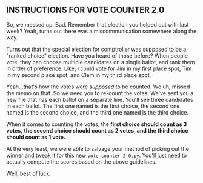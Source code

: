 ## INSTRUCTIONS FOR VOTE COUNTER 2.0

So, we messed up. Bad.
Remember that election you helped out with last week?
Yeah, turns out there was a miscommunication somewhere along the way.

Turns out that the special election for comptroller was supposed to be a "ranked choice" election.
Have you heard of those before?
When people vote, they can choose multiple candidates on a single ballot, and rank them in order of preference.
Like, I could vote for Jim in my first place spot, Tim in my second place spot, and Clem in my third place spot.

Yeah...that's how the votes were *supposed* to be counted. We uh, missed the memo on that.
So we need you to re-count the votes. We've sent you a new file that has each ballot on a separate line.
You'll see three candidates in each ballot. The first one named is the first choice,
the second one named is the second choice, and the third one named is the third choice.

When it comes to counting the votes, the **first choice should count as 3 votes,**
**the second choice should count as 2 votes, and the third choice should count as 1 vote.**

At the very least, we were able to salvage your method of picking out the winner and tweak it for this new `vote-counter-2.0.py`.
You'll just need to actually compute the scores based on the above guidelines.

Well, best of luck.